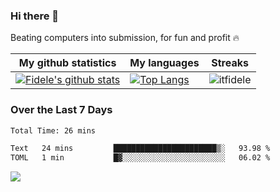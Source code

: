 ### Hi there 👋
<p>Beating computers into submission, for fun and profit 🔥</p>

|My github statistics|My languages|Streaks|
|-|-|-|
|[![Fidele's github stats](https://github-readme-stats.vercel.app/api?username=itfidele&count_private=true&show_icons=true&theme=dark&hide_title=true)](https://github.com/itfidele)|[![Top Langs](https://github-readme-stats.vercel.app/api/top-langs/?username=itfidele&show_icons=true&langs_count=8&theme=dark&layout=compact&hide_title=true)](https://github.com/itfidele)|![itfidele](https://github-readme-streak-stats.herokuapp.com/?user=itfidele&theme=dark)

### Over the Last 7 Days
<!--START_SECTION:waka-->

```txt
Total Time: 26 mins

Text   24 mins         ███████████████████████▒░   93.98 %
TOML   1 min           █▓░░░░░░░░░░░░░░░░░░░░░░░   06.02 %
```

<!--END_SECTION:waka-->



![](https://komarev.com/ghpvc/?username=itfidele)

